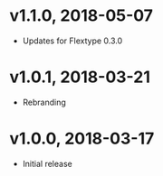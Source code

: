 # v1.1.0, 2018-05-07
* Updates for Flextype 0.3.0

# v1.0.1, 2018-03-21
* Rebranding

# v1.0.0, 2018-03-17
* Initial release

